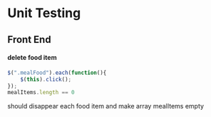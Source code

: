 # Unit Testing

## Front End

#### delete food item

```javascript
$(".mealFood").each(function(){
	$(this).click();
});
mealItems.length == 0
```

should disappear each food item and make array mealItems empty